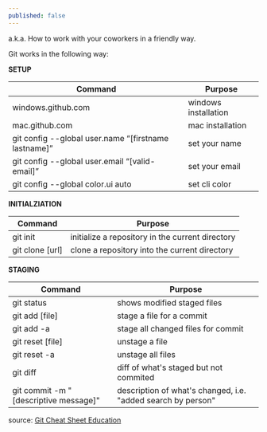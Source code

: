 ```yaml
---
published: false
---
```

a.k.a. How to work with your coworkers in a friendly way.

Git works in the following way:



**SETUP**

| Command                                                | Purpose              |
|--------------------------------------------------------|----------------------|
| windows.github.com                                     | windows installation |
| mac.github.com                                         | mac installation     |
| git config --global   user.name “[firstname lastname]” | set your name        |
| git config --global user.email   “[valid-email]”       | set your email       |
| git config --global color.ui auto                      | set cli color        |

**INITIALZIATION**

| Command | Purpose |
|---------|---------|
| git init | initialize a repository in the current   directory |
| git clone [url] | clone a repository into the current directory |

**STAGING**

| Command                                 | Purpose                                                      |
|-----------------------------------------|--------------------------------------------------------------|
| git status                              | shows modified staged files                                  |
| git add [file]                          | stage a file for a commit                                    |
| git add -a                              | stage all changed files for commit                           |
| git reset [file]                        | unstage a file                                               |
| git reset -a                            | unstage all files                                            |
| git diff                                | diff of what's staged but not commited                       |
| git commit -m "[descriptive   message]" | description of what's changed, i.e. "added search by person" |



source: [Git Cheat Sheet Education](https://education.github.com/git-cheat-sheet-education.pdf)